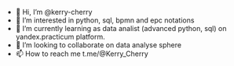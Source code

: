 - 👋 Hi, I’m @kerry-cherry
- 👀 I’m interested in python, sql, bpmn and epc notations
- 🌱 I’m currently learning as data analist (advanced python, sql) on yandex.practicum platform.
- 💞️ I’m looking to collaborate on data analyse sphere
- 📫 How to reach me t.me/@Kerry_Cherry

<!---
kerry-cherry/kerry-cherry is a ✨ special ✨ repository because its `README.md` (this file) appears on your GitHub profile.
You can click the Preview link to take a look at your changes.
--->
